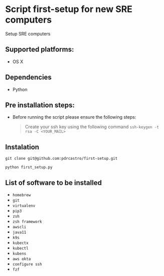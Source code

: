 # Script first-setup for new SRE computers
Setup SRE computers

## Supported platforms:
- OS X

## Dependencies
- Python

## Pre installation steps:

- Before running the script please ensure the following steps:
    > Create your ssh key using the following command ```ssh-keygen -t rsa -C <YOUR_MAIL>```

## Instalation
`git clone git@github.com:pdrcastro/first-setup.git`

`python first_setup.py`

## List of software to be installed
- `homebrew`
- `git`
- `virtualenv`
- `pip3`
- `zsh`
- `zsh framework`
- `awscli`
- `java11`
- `k9s`
- `kubectx`
- `kubectl`
- `kubens`
- `aws okta`
- `configure ssh`
- `fzf`
